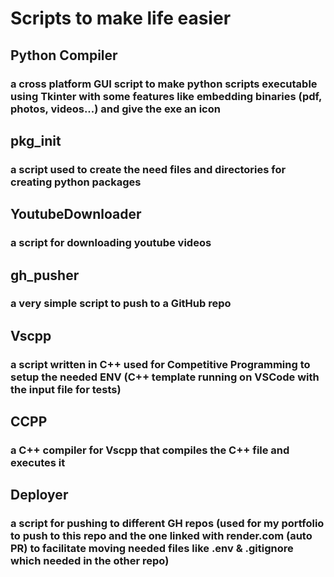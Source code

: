 # Scripts to make life easier
## Python Compiler
### a cross platform GUI script to make python scripts executable using Tkinter with some features like embedding binaries (pdf, photos, videos...) and give the exe an icon
## pkg_init 
### a script used to create the need files and directories for creating python packages
## YoutubeDownloader
### a script for downloading youtube videos
## gh_pusher
### a very simple script to push to a GitHub repo
## Vscpp
### a script written in C++ used for Competitive Programming to setup the needed ENV (C++ template running on VSCode with the input file for tests)
## CCPP
### a C++ compiler for Vscpp that compiles the C++ file and executes it 
## Deployer
### a script for pushing to different GH repos (used for my portfolio to push to this repo and the one linked with render.com (auto PR) to facilitate moving needed files like .env & .gitignore which needed in the other repo)